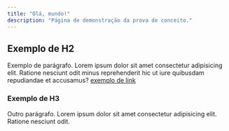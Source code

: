 ```yaml
---
title: "Olá, mundo!"
description: "Página de demonstração da prova de conceito."
---
```


## Exemplo de H2

Exemplo de parágrafo. Lorem ipsum dolor sit amet consectetur adipisicing elit. Ratione nesciunt odit minus reprehenderit hic ut iure quibusdam repudiandae et accusamus?  [exemplo de link](#)

### Exemplo de H3

Outro parágrafo. Lorem ipsum dolor sit amet consectetur adipisicing elit. Ratione nesciunt odit.
